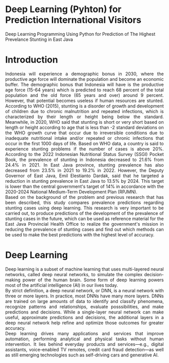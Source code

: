 # Deep Learning (Pyhton) for Prediction International Visitors
Deep Learning Programming Using Python for Prediction of The Highest Prevelance Stunting in East Java

# Introduction
<div align="justify">
Indonesia will experience a demographic bonus in 2030, where the productive age force will dominate the population and become an economic buffer. The demographic bonus that Indonesia will have is the productive age force (15-64 years) which is predicted to reach 68 percent of the total population and the old force (65 years and over) around 9 percent. However, that potential becomes useless if human resources are stunted. According to WHO (2015), stunting is a disorder of growth and development of children due to chronic malnutrition and repeated infections, which is characterized by their length or height being below the standard. Meanwhile, in 2020, WHO said that stunting is short or very short based on length or height according to age that is less than -2 standard deviations on the WHO growth curve that occur due to irreversible conditions due to inadequate nutritional intake and/or repeated or chronic infections that occur in the first 1000 days of life. Based on WHO data, a country is said to experience stunting problems if the number of cases is above 20%. According to the 2022 Indonesian Nutritional Status Survey (SSGI) Pocket Book, the prevalence of stunting in Indonesia decreased to 21.6% from 24.4% in 2021. In East Java province, stunting prevalence has also decreased from 23.5% in 2021 to 19.2% in 2022. However, the Deputy Governor of East Java, Emil Elestianto Dardak, said that he targeted a reduction in stunting prevalence in East Java to 13.5% by 2024. This target is lower than the central government's target of 14% in accordance with the 2020-2024 National Medium-Term Development Plan (RPJMN).
<br>
Based on the background of the problem and previous research that has been described, this study compares prevalence predictions regarding stunting cases using deep learning. This research is very important to be carried out, to produce predictions of the development of the prevalence of stunting cases in the future, which can be used as reference material for the East Java Provincial Health Office to realize the government's mission in reducing the prevalence of stunting cases and find out which methods can be used to make the best predictions with the highest level of accuracy.
</div>

# Deep Learning
<div align="justify">
Deep learning is a subset of machine learning that uses multi-layered neural networks, called deep neural networks, to simulate the complex decision-making power of the human brain. Some form of deep learning powers most of the artificial intelligence (AI) in our lives today.
<br>
By strict definition, a deep neural network, or DNN, is a neural network with three or more layers. In practice, most DNNs have many more layers. DNNs are trained on large amounts of data to identify and classify phenomena, recognize patterns and relationships, evaluate posssibilities, and make predictions and decisions. While a single-layer neural network can make useful, approximate predictions and decisions, the additional layers in a deep neural network help refine and optimize those outcomes for greater accuracy.
<br>
Deep learning drives many applications and services that improve automation, performing analytical and physical tasks without human intervention. It lies behind everyday products and services—e.g., digital assistants, voice-enabled TV remotes,  credit card fraud detection—as well as still emerging technologies such as self-driving cars and generative AI. 
<br>
</div>

